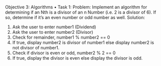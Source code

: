 Objective 3: Algorithms
• Task 1:
Problem: Implement an algorithm for determining if an Nth is a divisor of an n Number (i.e. 2 is a
divisor of 6). If so, determine if it’s an even number or odd number as well.
Solution:
1. Ask the user to enter number1 (Dividend)
2. Ask the user to enter number2 (Divisor)
3. Check for remainder, number1 % number2 == 0
4. If true, display number2 is divisor of number1 else display number2 is not divisor of number1.
5. Check if divisor is even or odd, number2 % 2 == 0
6. If true, display the divisor is even else display the divisor is odd.
